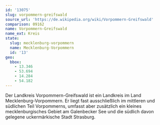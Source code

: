 ```yaml
---
id: '13075'
slug: vorpommern-greifswald
source_url: 'https://de.wikipedia.org/wiki/Vorpommern-Greifswald'
comparison: 09162
name: Vorpommern-Greifswald
name_ext: Kreis
state:
  slug: mecklenburg-vorpommern
  name: Mecklenburg-Vorpommern
  id: '13'
geo:
  bbox:
    - 13.346
    - 53.694
    - 14.284
    - 54.182
---
```


Der Landkreis Vorpommern-Greifswald ist ein Landkreis im Land Mecklenburg-Vorpommern. Er liegt fast ausschließlich im mittleren und südlichen Teil Vorpommerns, umfasst aber zusätzlich ein kleines mecklenburgisches Gebiet am Galenbecker See und die südlich davon gelegene uckermärkische Stadt Strasburg.
